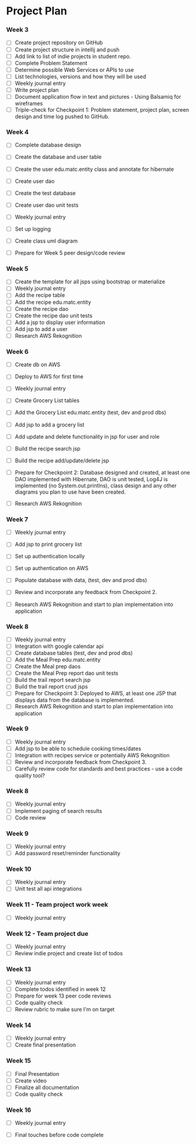 # Project Plan

### Week 3
- [ ] Create project repository on GitHub
- [ ] Create project structure in intellij and push
- [ ] Add link to list of indie projects in student repo.
- [ ] Complete Problem Statement
- [ ] Determine possible Web Services or APIs to use
- [ ] List technologies, versions and how they will be used
- [ ] Weekly journal entry
- [ ] Write project plan
- [ ] Document application flow in text and pictures - Using Balsamiq for wireframes
- [ ] Triple-check for Checkpoint 1: Problem statement, project plan, screen design and time log pushed to GitHub. 

### Week 4
- [ ] Complete database design
- [ ] Create the database and user table
- [ ] Create the user edu.matc.entity class and annotate for hibernate
- [ ] Create user dao
- [ ] Create the test database
- [ ] Create user dao unit tests
- [ ] Weekly journal entry
- [ ] Set up logging
- [ ] Create class uml diagram
- [ ] Prepare for Week 5 peer design/code review


### Week 5

- [ ] Create the template for all jsps using bootstrap or materialize
- [ ] Weekly journal entry
- [ ] Add the recipe table
- [ ] Add the recipe edu.matc.entity
- [ ] Create the recipe dao
- [ ] Create the recipe dao unit tests
- [ ] Add a jsp to display user information
- [ ] Add jsp to add a user
- [ ] Research AWS Rekognition

### Week 6

- [ ] Create db on AWS
- [ ] Deploy to AWS for first time
- [ ] Weekly journal entry
- [ ] Create Grocery List tables
- [ ] Add the Grocery List edu.matc.entity (test, dev and prod dbs)
- [ ] Add jsp to add a grocery list
- [ ] Add update and delete functionality in jsp for user and role
- [ ] Build the recipe search jsp
- [ ] Build the recipe add/update/delete jsp
- [ ] Prepare for Checkpoint 2: Database designed and created, at least one DAO implemented with Hibernate, DAO is unit tested, Log4J is implemented (no System.out.printlns), class design and any other diagrams you plan to use have been created.
- [ ] Research AWS Rekognition 


### Week 7

- [ ] Weekly journal entry
- [ ] Add jsp to print grocery list
- [ ] Set up authentication locally
- [ ] Set up authentication on AWS
- [ ] Populate database with data, (test, dev and prod dbs)
- [ ] Review and incorporate any feedback from Checkpoint 2.
- [ ] Research AWS Rekognition and start to plan implementation into application


### Week 8

- [ ] Weekly journal entry
- [ ] Integration with google calendar api
- [ ] Create database tables (test, dev and prod dbs)
- [ ] Add the Meal Prep edu.matc.entity
- [ ] Create the Meal prep daos
- [ ] Create the Meal Prep report dao unit tests
- [ ] Build the trail report search jsp
- [ ] Build the trail report crud jsps
- [ ] Prepare for Checkpoint 3: Deployed to AWS, at least one JSP that displays data from the database is implemented. 
- [ ] Research AWS Rekognition and start to plan implementation into application

### Week 9
- [ ] Weekly journal entry
- [ ] Add jsp to be able to schedule cooking times/dates
- [ ] Integration with recipes service or potentially AWS Rekognition
- [ ] Review and incorporate feedback from Checkpoint 3.
- [ ] Carefully review code for standards and best practices - use a code quality tool? 

### Week 8
- [ ] Weekly journal entry
- [ ] Implement paging of search results
- [ ] Code review

### Week 9
- [ ] Weekly journal entry
- [ ] Add password reset/reminder functionality

### Week 10
- [ ] Weekly journal entry
- [ ] Unit test all api integrations

### Week 11 - Team project work week
- [ ] Weekly journal entry

### Week 12 - Team project due
- [ ] Weekly journal entry
- [ ] Review indie project and create list of todos

### Week 13
- [ ] Weekly journal entry
- [ ] Complete todos identified in week 12
- [ ] Prepare for week 13 peer code reviews
- [ ] Code quality check
- [ ] Review rubric to make sure I'm on target

### Week 14
- [ ] Weekly journal entry
- [ ] Create final presentation

### Week 15
- [ ] Final Presentation
- [ ] Create video
- [ ] Finalize all documentation
- [ ] Code quality check

### Week 16
- [ ] Weekly journal entry
- [ ] Final touches before code complete








